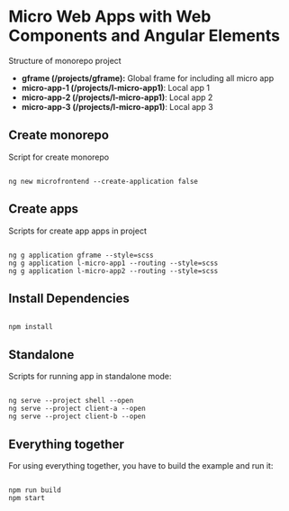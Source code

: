 # Micro Web Apps with Web Components and Angular Elements

Structure of monorepo project

- **gframe (/projects/gframe):** Global frame for including all micro app
- **micro-app-1 (/projects/l-micro-app1)**: Local app 1
- **micro-app-2 (/projects/l-micro-app1)**: Local app 2
- **micro-app-3 (/projects/l-micro-app1)**: Local app 3

## Create monorepo

Script for create monorepo

```

ng new microfrontend --create-application false

```

## Create apps

Scripts for create app apps in project

```

ng g application gframe --style=scss
ng g application l-micro-app1 --routing --style=scss
ng g application l-micro-app2 --routing --style=scss

```

## Install Dependencies

```

npm install

```

## Standalone

Scripts for running app in standalone mode:

```

ng serve --project shell --open
ng serve --project client-a --open
ng serve --project client-b --open

```

## Everything together

For using everything together, you have to build the example and run it:

```

npm run build
npm start

```
